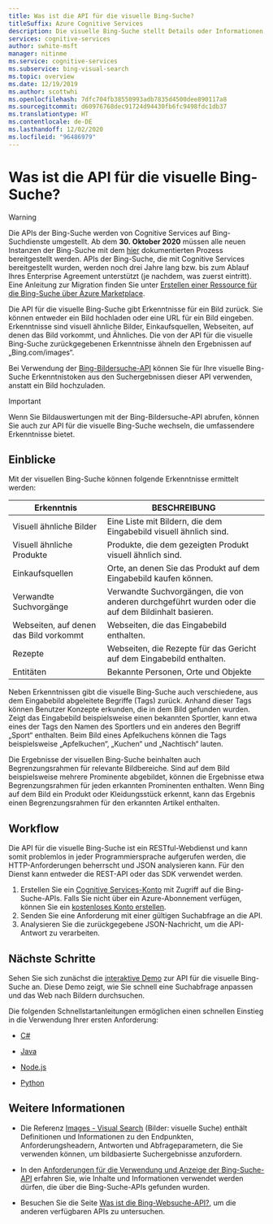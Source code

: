 ```yaml
---
title: Was ist die API für die visuelle Bing-Suche?
titleSuffix: Azure Cognitive Services
description: Die visuelle Bing-Suche stellt Details oder Informationen zu einem Bild bereit, wie z. B. ähnliche Bilder oder Einkaufsquellen.
services: cognitive-services
author: swhite-msft
manager: nitinme
ms.service: cognitive-services
ms.subservice: bing-visual-search
ms.topic: overview
ms.date: 12/19/2019
ms.author: scottwhi
ms.openlocfilehash: 7dfc704fb38550993adb7835d4500dee890117a8
ms.sourcegitcommit: d60976768dec91724d94430fb6fc9498fdc1db37
ms.translationtype: HT
ms.contentlocale: de-DE
ms.lasthandoff: 12/02/2020
ms.locfileid: "96486979"
---
```

# <a name="what-is-the-bing-visual-search-api"></a>Was ist die API für die visuelle Bing-Suche?

> [!WARNING]
> Die APIs der Bing-Suche werden von Cognitive Services auf Bing-Suchdienste umgestellt. Ab dem **30. Oktober 2020** müssen alle neuen Instanzen der Bing-Suche mit dem [hier](/bing/search-apis/bing-web-search/create-bing-search-service-resource) dokumentierten Prozess bereitgestellt werden.
> APIs der Bing-Suche, die mit Cognitive Services bereitgestellt wurden, werden noch drei Jahre lang bzw. bis zum Ablauf Ihres Enterprise Agreement unterstützt (je nachdem, was zuerst eintritt).
> Eine Anleitung zur Migration finden Sie unter [Erstellen einer Ressource für die Bing-Suche über Azure Marketplace](/bing/search-apis/bing-web-search/create-bing-search-service-resource).

Die API für die visuelle Bing-Suche gibt Erkenntnisse für ein Bild zurück. Sie können entweder ein Bild hochladen oder eine URL für ein Bild eingeben. Erkenntnisse sind visuell ähnliche Bilder, Einkaufsquellen, Webseiten, auf denen das Bild vorkommt, und Ähnliches. Die von der API für die visuelle Bing-Suche zurückgegebenen Erkenntnisse ähneln den Ergebnissen auf „Bing.com/images“. 

Bei Verwendung der [Bing-Bildersuche-API](../bing-image-search/overview.md) können Sie für Ihre visuelle Bing-Suche Erkenntnistoken aus den Suchergebnissen dieser API verwenden, anstatt ein Bild hochzuladen.

> [!IMPORTANT]
> Wenn Sie Bildauswertungen mit der Bing-Bildersuche-API abrufen, können Sie auch zur API für die visuelle Bing-Suche wechseln, die umfassendere Erkenntnisse bietet.

## <a name="insights"></a>Einblicke

Mit der visuellen Bing-Suche können folgende Erkenntnisse ermittelt werden:

| Erkenntnis                              | BESCHREIBUNG |
|--------------------------------------|-------------|
| Visuell ähnliche Bilder              | Eine Liste mit Bildern, die dem Eingabebild visuell ähnlich sind. |
| Visuell ähnliche Produkte            | Produkte, die dem gezeigten Produkt visuell ähnlich sind.            |
| Einkaufsquellen                     | Orte, an denen Sie das Produkt auf dem Eingabebild kaufen können.            |
| Verwandte Suchvorgänge                     | Verwandte Suchvorgängen, die von anderen durchgeführt wurden oder die auf dem Bildinhalt basieren.            |
| Webseiten, auf denen das Bild vorkommt     | Webseiten, die das Eingabebild enthalten.            |
| Rezepte                              | Webseiten, die Rezepte für das Gericht auf dem Eingabebild enthalten.            |
| Entitäten                             | Bekannte Personen, Orte und Objekte |

Neben Erkenntnissen gibt die visuelle Bing-Suche auch verschiedene, aus dem Eingabebild abgeleitete Begriffe (Tags) zurück. Anhand dieser Tags können Benutzer Konzepte erkunden, die in dem Bild gefunden wurden. Zeigt das Eingabebild beispielsweise einen bekannten Sportler, kann etwa eines der Tags den Namen des Sportlers und ein anderes den Begriff „Sport“ enthalten. Beim Bild eines Apfelkuchens können die Tags beispielsweise „Apfelkuchen“, „Kuchen“ und „Nachtisch“ lauten.

Die Ergebnisse der visuellen Bing-Suche beinhalten auch Begrenzungsrahmen für relevante Bildbereiche. Sind auf dem Bild beispielsweise mehrere Prominente abgebildet, können die Ergebnisse etwa Begrenzungsrahmen für jeden erkannten Prominenten enthalten. Wenn Bing auf dem Bild ein Produkt oder Kleidungsstück erkennt, kann das Ergebnis einen Begrenzungsrahmen für den erkannten Artikel enthalten.

## <a name="workflow"></a>Workflow

Die API für die visuelle Bing-Suche ist ein RESTful-Webdienst und kann somit problemlos in jeder Programmiersprache aufgerufen werden, die HTTP-Anforderungen beherrscht und JSON analysieren kann. Für den Dienst kann entweder die REST-API oder das SDK verwendet werden.

1. Erstellen Sie ein [Cognitive Services-Konto](../cognitive-services-apis-create-account.md) mit Zugriff auf die Bing-Suche-APIs. Falls Sie nicht über ein Azure-Abonnement verfügen, können Sie ein [kostenloses Konto erstellen](https://azure.microsoft.com/free/cognitive-services/).
2. Senden Sie eine Anforderung mit einer gültigen Suchabfrage an die API.
3. Analysieren Sie die zurückgegebene JSON-Nachricht, um die API-Antwort zu verarbeiten.

## <a name="next-steps"></a>Nächste Schritte

Sehen Sie sich zunächst die [interaktive Demo](https://azure.microsoft.com/services/cognitive-services/bing-visual-search/) zur API für die visuelle Bing-Suche an.
Diese Demo zeigt, wie Sie schnell eine Suchabfrage anpassen und das Web nach Bildern durchsuchen.

Die folgenden Schnellstartanleitungen ermöglichen einen schnellen Einstieg in die Verwendung Ihrer ersten Anforderung:

* [C#](quickstarts/csharp.md)

* [Java](quickstarts/java.md)

* [Node.js](quickstarts/nodejs.md)

* [Python](quickstarts/python.md)

## <a name="see-also"></a>Weitere Informationen

* Die Referenz [Images - Visual Search](/rest/api/cognitiveservices/bingvisualsearch/images/visualsearch) (Bilder: visuelle Suche) enthält Definitionen und Informationen zu den Endpunkten, Anforderungsheadern, Antworten und Abfrageparametern, die Sie verwenden können, um bildbasierte Suchergebnisse anzufordern.

* In den [Anforderungen für die Verwendung und Anzeige der Bing-Suche-API](../bing-web-search/use-display-requirements.md) erfahren Sie, wie Inhalte und Informationen verwendet werden dürfen, die über die Bing-Suche-APIs gefunden wurden.

* Besuchen Sie die Seite [Was ist die Bing-Websuche-API?](../bing-web-search/overview.md), um die anderen verfügbaren APIs zu untersuchen.